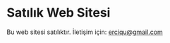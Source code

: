 <!DOCTYPE html>
<html lang="tr">
<head>
    <meta charset="UTF-8">
    <meta name="viewport" content="width=device-width, initial-scale=1.0">
    <title>Satılık Web Sitesi</title>
</head>
<body>
    <h1>Satılık Web Sitesi</h1>
    <p>Bu web sitesi satılıktır. İletişim için: <a href="mailto:email@example.com">erciqu@gmail.com</a></p>
</body>
</html>
